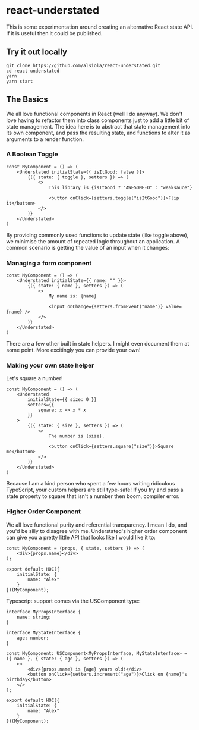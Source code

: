 # react-understated

This is some experimentation around creating an alternative React state API. If it is useful then it could be published.

## Try it out locally
```
git clone https://github.com/alsiola/react-understated.git
cd react-understated
yarn
yarn start
```

## The Basics
We all love functional components in React (well I do anyway).  We don't love having to refactor them into class components just to add a little bit of state management.  The idea here is to abstract that state management into its own component, and pass the resulting state, and functions to alter it as arguments to a render function.

### A Boolean Toggle

````
const MyComponent = () => (
    <Understated initialState={{ isItGood: false }}>
        {({ state: { toggle }, setters }) => (
            <>
                This library is {isItGood ? "AWESOME-O" : "weaksauce"}

                <button onClick={setters.toggle("isItGood")}>Flip it</button>
            </>
        )}
    </Understated>
)
````

By providing commonly used functions to update state (like toggle above), we minimise the amount of repeated logic throughout an application.  A common scenario is getting the value of an input when it changes:

### Managing a form component

````
const MyComponent = () => (
    <Understated initialState={{ name: "" }}>
        {({ state: { name }, setters }) => (
            <>
                My name is: {name}

                <input onChange={setters.fromEvent("name")} value={name} />
            </>
        )}
    </Understated>
)
````

There are a few other built in state helpers.  I might even document them at some point.  More excitingly you can provide your own! 

### Making your own state helper

Let's square a number!

````
const MyComponent = () => (
    <Understated
        initialState={{ size: 0 }}
        setters={{
            square: x => x * x
        }}
    >
        {({ state: { size }, setters }) => (
            <>
                The number is {size}.
                
                <button onClick={setters.square("size")}>Square me</button>
            </>
        )}
    </Understated>
)
````

Because I am a kind person who spent a few hours writing ridiculous TypeScript, your custom helpers are still type-safe! If you try and pass a state property to square that isn't a number then boom, compiler error.

### Higher Order Component
We all love functional purity and referential transparency. I mean I do, and you'd be silly to disagree with me.  Understated's higher order component can give you a pretty little API that looks like I would like it to:

```
const MyComponent = (props, { state, setters }) => (
    <div>{props.name}</div>
);

export default HOC({
    initialState: {
        name: "Alex"
    }
})(MyComponent);
```

Typescript support comes via the USComponent type:

```
interface MyPropsInterface {
    name: string;
}

interface MyStateInterface {
    age: number;
}

const MyComponent: USComponent<MyPropsInterface, MyStateInterface> = ({ name }, { state: { age }, setters }) => (
    <>
        <div>{props.name} is {age} years old!</div>
        <button onClick={setters.increment("age")}>Click on {name}'s birthday</button>
    </>
);

export default HOC({
    initialState: {
        name: "Alex"
    }
})(MyComponent);
```